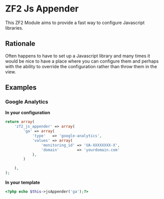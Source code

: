 # ZF2 Js Appender

This ZF2 Module aims to provide a fast way to configure Javascript libraries.

## Rationale

Often happens to have to set up a Javascript library and many times it would be nice to have a place where you can configure them
and perhaps with the ability to override the configuration rather than throw them in the view.


## Examples

### Google Analytics

**In your configuration**

```php
return array(
    'zf2_js_appender' => array(
        'ga' => array(
            'type'   => 'google-analytics',
            'values' => array(
                'monitoring_id' => 'UA-XXXXXXXX-X',
                'domain'        => 'yourdomain.com'
            ),
        )

    ),
);
```

**In your template**

```php
<?php echo $this->jsAppender('ga');?>
```